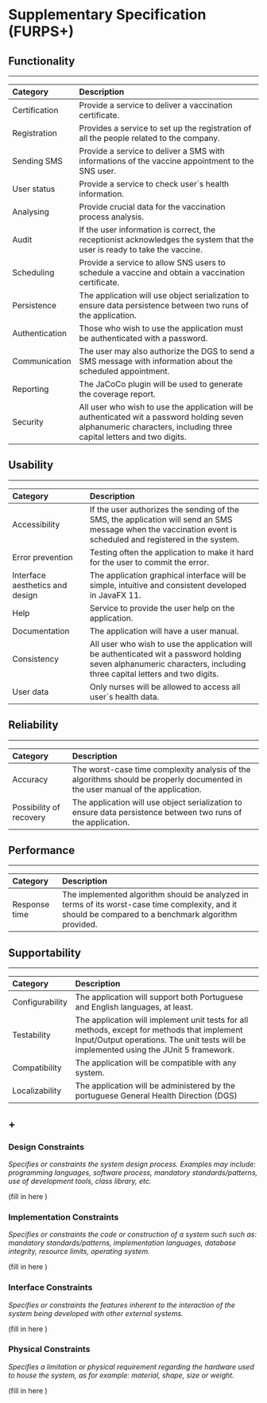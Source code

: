 # Supplementary Specification (FURPS+)

## Functionality

---

| Category       | Description                                                                                                                                                          |
| :------------- | :------------------------------------------------------------------------------------------------------------------------------------------------------------------- |
| Certification  | Provide a service to deliver a vaccination certificate.                                                                                                              |
| Registration   | Provides a service to set up the registration of all the people related to the company.                                                                              |
| Sending SMS    | Provide a service to deliver a SMS with informations of the vaccine appointment to the SNS user.                                                                     |
| User status    | Provide a service to check user´s health information.                                                                                                                |
| Analysing      | Provide crucial data for the vaccination process analysis.                                                                                                           |
| Audit          | If the user information is correct, the receptionist acknowledges the system that the user is ready to take the vaccine.                                             |
| Scheduling     | Provide a service to allow SNS users to schedule a vaccine and obtain a vaccination certificate.                                                                     |
| Persistence    | The application will use object serialization to ensure data persistence between two runs of the application.                                                        |
| Authentication | Those who wish to use the application must be authenticated with a password.                                                                                         |
| Communication  | The user may also authorize the DGS to send a SMS message with information about the scheduled appointment.                                                          |
| Reporting      | The JaCoCo plugin will be used to generate the coverage report.                                                                                                      |
| Security       | All user who wish to use the application will be authenticated wit a password holding seven alphanumeric characters, including three capital letters and two digits. |
 
## Usability

---

| Category                        | Description                                                                                                                                                          |
| :------------------------------ | :------------------------------------------------------------------------------------------------------------------------------------------------------------------- |
| Accessibility                   | If the user authorizes the sending of the SMS, the application will send an SMS message when the vaccination event is scheduled and registered in the system.        |
| Error prevention                | Testing often the application to make it hard for the user to commit the error.                                                                                      |
| Interface aesthetics and design | The application graphical interface will be simple, intuitive and consistent developed in JavaFX 11.                                                                 |
| Help                            | Service to provide the user help on the application.                                                                                                                 |
| Documentation                   | The application will have a user manual.                                                                                                                             |
| Consistency                     | All user who wish to use the application will be authenticated wit a password holding seven alphanumeric characters, including three capital letters and two digits. |
| User data                       | Only nurses will be allowed to access all user´s health data.                                                                                                        |

## Reliability

---

| Category                | Description                                                                                                                    |
| :---------------------- | :----------------------------------------------------------------------------------------------------------------------------- |
| Accuracy                | The worst-case time complexity analysis of the algorithms should be properly documented in the user manual of the application. |
| Possibility of recovery | The application will use object serialization to ensure data persistence between two runs of the application.                  |

## Performance

---

| Category      | Description                                                                                                                                           |
| :------------ | :---------------------------------------------------------------------------------------------------------------------------------------------------- |
| Response time | The implemented algorithm should be analyzed in terms of its worst-case time complexity, and it should be compared to a benchmark algorithm provided. |
  

## Supportability

---

| Category        | Description                                                                                                                                                                           |
| :-------------- | :------------------------------------------------------------------------------------------------------------------------------------------------------------------------------------ |
| Configurability | The application will support both Portuguese and English languages, at least.                                                                                                         |
| Testability     | The application will implement unit tests for all methods, except for methods that implement Input/Output operations. The unit tests will be implemented using the JUnit 5 framework. |
| Compatibility   | The application will be compatible with any system.                                                                                                                                   |
| Localizability  | The application will be administered by the portuguese General Health Direction (DGS)                                                                                                 |

## +

### Design Constraints

_Specifies or constraints the system design process. Examples may include: programming languages, software process, mandatory standards/patterns, use of development tools, class library, etc._

(fill in here )

### Implementation Constraints

_Specifies or constraints the code or construction of a system such
such as: mandatory standards/patterns, implementation languages,
database integrity, resource limits, operating system._

(fill in here )

### Interface Constraints

_Specifies or constraints the features inherent to the interaction of the
system being developed with other external systems._

(fill in here )

### Physical Constraints

_Specifies a limitation or physical requirement regarding the hardware used to house the system, as for example: material, shape, size or weight._

(fill in here )

